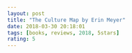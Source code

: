 ```yaml
---
layout: post
title: "The Culture Map by Erin Meyer"
date: 2018-03-30 20:18:01
tags: [books, reviews, 2018, 5stars]
rating: 5
---
```

